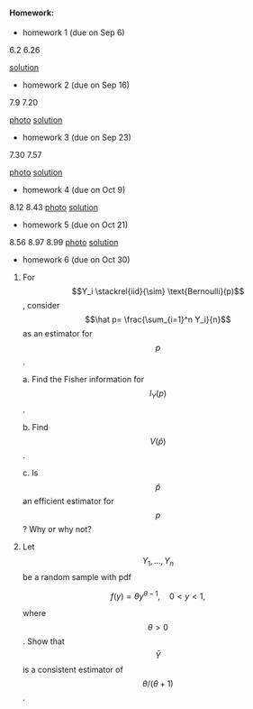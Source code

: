 <script type="text/javascript" async
  src="https://cdn.mathjax.org/mathjax/latest/MathJax.js?config=TeX-MML-AM_CHTML">
</script>

#### Homework:

*   homework 1 (due on Sep 6)

6.2 6.26

[solution](./hw1_sol_2019.pdf)


*   homework 2 (due on Sep 16)

7.9 7.20

[photo](./hw2-2019.pdf)
[solution](./hw2_sol_2019.pdf)



*   homework 3 (due on Sep 23)

7.30 7.57

[photo](./hw3-2019.pdf)
[solution](./hw3_sol_2019.pdf)

*   homework 4 (due on Oct 9)

8.12  8.43
[photo](./hw4-2019.pdf)
[solution](./hw4sol-2019.pdf)


*   homework 5 (due on Oct 21)

8.56  8.97  8.99
[photo](./hw5-2019.pdf)
[solution](./hw5sol-2019.pdf)

*   homework 6 (due on Oct 30)
1. For $$Y_i \stackrel{iid}{\sim} \text{Bernoulli}(p)$$, consider $$\hat p= \frac{\sum_{i=1}^n Y_i}{n}$$ as an estimator for $$p$$.

    a. Find the Fisher information for $$I_Y(p)$$.

    b. Find $$V(\hat p)$$.

    c. Is $$\hat p$$ an efficient estimator for $$p$$? Why or why not?

2. Let $$Y_1,\ldots,Y_n$$ be a random sample with pdf

    $$f(y) = \theta y^{\theta-1}, \quad 0<y<1,$$

    where $$\theta>0$$. Show that $$\bar Y$$ is a consistent estimator of $$\theta/(\theta+1)$$.


